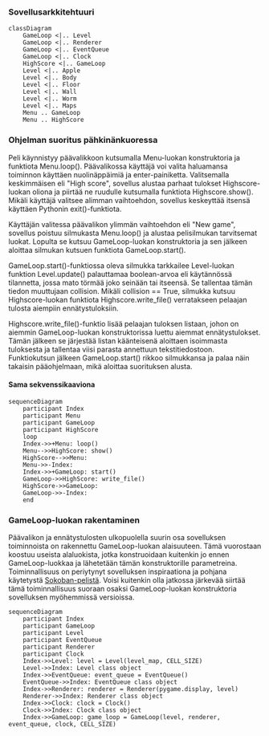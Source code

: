 ### Sovellusarkkitehtuuri

```mermaid
classDiagram
    GameLoop <|.. Level
    GameLoop <|.. Renderer
    GameLoop <|.. EventQueue
    GameLoop <|.. Clock
    HighScore <|.. GameLoop
    Level <|.. Apple
    Level <|.. Body
    Level <|.. Floor
    Level <|.. Wall
    Level <|.. Worm
    Level <|.. Maps
    Menu .. GameLoop
    Menu .. HighScore
```

### Ohjelman suoritus pähkinänkuoressa

Peli käynnistyy päävalikkoon kutsumalla Menu-luokan konstruktoria ja funktiota Menu.loop(). Päävalikossa käyttäjä voi valita haluamansa toiminnon
käyttäen nuolinäppäimiä ja enter-painiketta. Valitsemalla keskimmäisen eli "High score", sovellus alustaa parhaat tulokset Highscore-luokan oliona
ja piirtää ne ruudulle kutsumalla funktiota Highscore.show(). Mikäli käyttäjä valitsee alimman vaihtoehdon, sovellus keskeyttää itsensä käyttäen
Pythonin exit()-funktiota.

Käyttäjän valitessa päävalikon ylimmän vaihtoehdon eli "New game", sovellus poistuu silmukasta Menu.loop() ja alustaa pelisilmukan tarvitsemat luokat.
Lopulta se kutsuu GameLoop-luokan konstruktoria ja sen jälkeen aloittaa silmukan kutsuen funktiota GameLoop.start().

GameLoop.start()-funktiossa oleva silmukka tarkkailee Level-luokan funktion Level.update() palauttamaa boolean-arvoa eli käytännössä tilannetta,
jossa mato törmää joko seinään tai itseensä. Se tallentaa tämän tiedon muuttujaan collision. Mikäli collision == True, silmukka kutsuu Highscore-luokan
funktiota Highscore.write_file() verratakseen pelaajan tulosta aiempiin ennätystuloksiin.

Highscore.write_file()-funktio lisää pelaajan tuloksen listaan, johon on aiemmin GameLoop-luokan konstruktorissa luettu aiemmat ennätystulokset. Tämän
jälkeen se järjestää listan käänteisenä aloittaen isoimmasta tuloksesta ja tallentaa viisi parasta annettuun tekstitiedostoon. Funktiokutsun jälkeen
GameLoop.start() rikkoo silmukkansa ja palaa näin takaisin pääohjelmaan, mikä aloittaa suorituksen alusta.

#### Sama sekvenssikaaviona

```mermaid
sequenceDiagram
    participant Index
    participant Menu
    participant GameLoop
    participant HighScore
    loop
    Index->>+Menu: loop()
    Menu-->>HighScore: show()
    HighScore-->>Menu: 
    Menu->>-Index: 
    Index->>+GameLoop: start()
    GameLoop->>HighScore: write_file()
    HighScore->>GameLoop: 
    GameLoop->>-Index: 
    end
```

### GameLoop-luokan rakentaminen

Päävalikon ja ennätystulosten ulkopuolella suurin osa sovelluksen toiminnoista on rakennettu GameLoop-luokan alaisuuteen. Tämä vuorostaan koostuu
useista alaluokista, jotka konstruoidaan kuitenkin jo ennen GameLoop-luokkaa ja lähetetään tämän konstruktorille parametreina. Toiminnallisuus
on periytynyt sovelluksen inspiraationa ja pohjana käytetystä [Sokoban-pelistä](https://github.com/ohjelmistotekniikka-hy/pygame-sokoban). Voisi
kuitenkin olla jatkossa järkevää siirtää tämä toiminnallisuus suoraan osaksi GameLoop-luokan konstruktoria sovelluksen myöhemmissä versioissa.

```mermaid
sequenceDiagram
    participant Index
    participant GameLoop
    participant Level
    participant EventQueue
    participant Renderer
    participant Clock
    Index->>Level: level = Level(level_map, CELL_SIZE)
    Level->>Index: Level class object
    Index->>EventQueue: event_queue = EventQueue()
    EventQueue->>Index: EventQueue class object
    Index->>Renderer: renderer = Renderer(pygame.display, level)
    Renderer->>Index: Renderer class object
    Index->>Clock: clock = Clock()
    Clock->>Index: Clock class object
    Index->>GameLoop: game_loop = GameLoop(level, renderer, event_queue, clock, CELL_SIZE)
```
